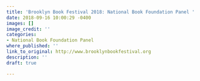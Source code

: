 ```yaml
---
title: 'Brooklyn Book Festival 2018: National Book Foundation Panel '
date: 2018-09-16 10:00:29 -0400
images: []
image_credit: ''
categories:
- National Book Foundation Panel
where_published: ''
link_to_original: http://www.brooklynbookfestival.org
description: ''
draft: true

---
```

